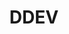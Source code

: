---
codehost: https://github.com/drud/ddev
logohandle: ddev
sort: ddev
title: DDEV
website: https://ddev.com/
---